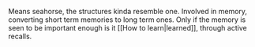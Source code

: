 Means seahorse, the structures kinda resemble one. Involved in memory, converting short term memories to long term ones. Only if the memory is seen to be important enough is it [[How to learn|learned]], through active recalls.